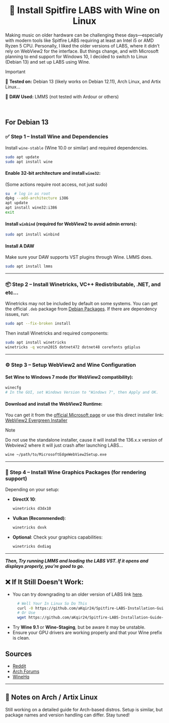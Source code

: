<h1 align="center">🎹 Install Spitfire LABS with Wine on Linux</h1>

Making music on older hardware can be challenging these days—especially with modern tools like Spitfire LABS requiring at least an Intel i5 or AMD Ryzen 5 CPU. Personally, I liked the older versions of LABS, where it didn’t rely on WebView2 for the interface. But things change, and with Microsoft planning to end support for Windows 10, I decided to switch to Linux (Debian 13) and set up LABS using Wine.

> [!important]
> 📝 **Tested on:** Debian 13 (likely works on Debian 12.11), Arch Linux, and Artix Linux...
> 
> 🧪 **DAW Used:** LMMS (not tested with Ardour or others)

<br>

## For Debian 13
### ✅ Step 1 – Install Wine and Dependencies

Install `wine-stable` (Wine 10.0 or similar) and required dependencies.

```bash
sudo apt update
sudo apt install wine
```

#### Enable 32-bit architecture and install `wine32`:

(Some actions require root access, not just sudo)

```bash
su  # log in as root
dpkg --add-architecture i386
apt update
apt install wine32:i386
exit
```

#### Install `winbind` (required for WebView2 to avoid admin errors):

```bash
sudo apt install winbind
```

#### Install A DAW
Make sure your DAW supports VST plugins through Wine. LMMS does.

```bash
sudo apt install lmms
```

---

### 📦 Step 2 – Install Winetricks, VC++ Redistributable, .NET, and etc...

Winetricks may not be included by default on some systems. You can get the official `.deb` package from [Debian Packages](https://packages.debian.org/trixie/winetricks). If there are dependency issues, run:

```bash
sudo apt --fix-broken install
```

Then install Winetricks and required components:

```bash
sudo apt install winetricks
winetricks -q vcrun2015 dotnet472 dotnet48 corefonts gdiplus
```

---

### ⚙️ Step 3 – Setup WebView2 and Wine Configuration

#### Set Wine to Windows 7 mode (for WebView2 compatibility):

```bash
winecfg
# In the GUI, set Windows Version to "Windows 7", then Apply and OK.
```

#### Download and install the WebView2 Runtime:

You can get it from the [official Microsoft page](https://developer.microsoft.com/en-us/microsoft-edge/webview2) or use this direct installer link:
[WebView2 Evergreen Installer](https://go.microsoft.com/fwlink/p/?LinkId=2124703)
> [!note]
> Do not use the standalone installer, cause it will install the 136.x.x version of Webview2 where it will just crash after launching LABS...

```bash
wine ~/path/to/MicrosoftEdgeWebView2Setup.exe
```

---

### 🎨 Step 4 – Install Wine Graphics Packages (for rendering support)

Depending on your setup:

* **DirectX 10**:

  ```bash
  winetricks d3dx10
  ```

* **Vulkan (Recommended)**:

  ```bash
  winetricks dxvk
  ```

* **Optional**: Check your graphics capabilities:

  ```bash
  winetricks dxdiag
  ```

---

___Then, Try running LMMS and loading the LABS VST. If it opens and displays properly, you’re good to go.___

## ❌ If It Still Doesn't Work:

* You can try downgrading to an older version of LABS link [here](https://github.com/aKqir24/Spitfire-LABS-Installation-Guide-In-Linux/blob/main/LABS.dll.zip).
  ````bash
    # Well Your In Linux So Do This
    curl -0 https://github.com/aKqir24/Spitfire-LABS-Installation-Guide-In-Linux/raw/refs/heads/main/LABS.dll.zip
    # Or Use
    wget https://github.com/aKqir24/Spitfire-LABS-Installation-Guide-In-Linux/raw/refs/heads/main/LABS.dll.zip
  ````
* Try **Wine 9.1** or **Wine-Staging**, but be aware it may be unstable.
* Ensure your GPU drivers are working properly and that your Wine prefix is clean.

## Sources
- [Reddit](https://www.reddit.com/r/Lutris/comments/rpomzv/you_do_not_have_the_microsoft_webview2_runtime/)
- [Arch Forums](https://bbs.archlinux.org/viewtopic.php?id=287582)
- [WineHq](https://forum.winehq.org/viewtopic.php?t=38443)

---

## 🔄 Notes on Arch / Artix Linux

Still working on a detailed guide for Arch-based distros. Setup is similar, but package names and version handling can differ. Stay tuned!
